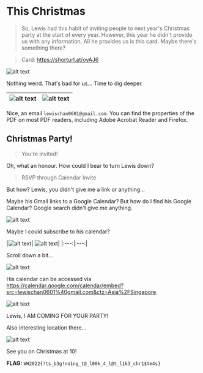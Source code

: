 # This Christmas

> So, Lewis had this habit of inviting people to next year's Christmas party at the start of every year. However, this year he didn't provide us with any information. All he provides us is this card. Maybe there's something there?

> Card: https://shorturl.at/oyAJ6

![alt text](images/invite.png "Lewis' Christmas Party Invitation PDF")

Nothing weird. That's bad for us... Time to dig deeper.

|![alt text](images/invite_properties.png "Properties of Lewis' Christmas Party Invitation PDF")|![alt text](images/invite_properties_firefox.png "Properties of Lewis' Christmas Party Invitation PDF on Firefox")|
|:---:|:---:|

Nice, an email ```lewischan0601@gmail.com```. You can find the properties of the PDF on most PDF readers, including Adobe Acrobat Reader and Firefox.

## Christmas Party!

> You're invited!

Oh, what an honour. How could I bear to turn Lewis down?

> RSVP through Calendar Invite

But how? Lewis, you didn't give me a link or anything...

Maybe his Gmail links to a Google Calendar? But how do I find his Google Calendar? Google search didn't give me anything.

![alt text](images/google_calendar_subscribe.png "Subscribe to Google calendar")

Maybe I could subscribe to his calendar?

|![alt text](images/calendar_1.png "Subscribing to Lewis' calendar")|
![alt text](images/calendar_2.png "Subscribing to Lewis' calendar")|
|:---:|:---:|

Scroll down a bit...

![alt text](images/calendar_3.png "Subscribing to Lewis' calendar")

His calendar can be accessed via https://calendar.google.com/calendar/embed?src=lewischan0601%40gmail.com&ctz=Asia%2FSingapore.

![alt text](images/calendar_4.png "Lewis' Christmas calendar")

Lewis, I AM COMING FOR YOUR PARTY!

Also interesting location there...

![alt text](images/calendar_5.png "Lewis' Christmas Party!")

See you on Christmas at 10!

**FLAG:** ```WH2022{!ts_b3g!nn1ng_t@_l00k_4_l@t_l1k3_chr1$tm4s}```